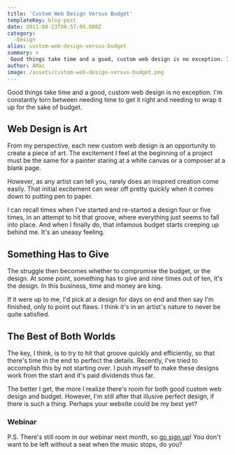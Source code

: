 ```yaml
---
title: 'Custom Web Design Versus Budget'
templateKey: blog-post
date: 2011-08-23T06:57:09.000Z
category: 
  -Design
alias: custom-web-design-versus-budget
summary: > 
 Good things take time and a good, custom web design is no exception. I'm constantly torn between needing time to get it right and needing to wrap it up for the sake of budget.
author: AMac
image: /assets/custom-web-design-versus-budget.png
---
```


Good things take time and a good, custom web design is no exception. I'm constantly torn between needing time to get it right and needing to wrap it up for the sake of budget.

Web Design is Art
-----------------

From my perspective, each new custom web design is an opportunity to create a piece of art. The excitement I feel at the beginning of a project must be the same for a painter staring at a white canvas or a composer at a blank page.

However, as any artist can tell you, rarely does an inspired creation come easily. That initial excitement can wear off pretty quickly when it comes down to putting pen to paper.

I can recall times when I've started and re-started a design four or five times, in an attempt to hit that groove, where everything just seems to fall into place. And when I finally do, that infamous budget starts creeping up behind me. It's an uneasy feeling.

Something Has to Give
---------------------

The struggle then becomes whether to compromise the budget, or the design. At some point, something has to give and nine times out of ten, it's the design. In this business, time and money are king.

If it were up to me, I'd pick at a design for days on end and then say I'm finished, only to point out flaws. I think it's in an artist's nature to never be quite satisfied.

The Best of Both Worlds
-----------------------

The key, I think, is to try to hit that groove quickly and efficiently, so that there's time in the end to perfect the details. Recently, I've tried to accomplish this by not starting over. I push myself to make these designs work from the start and it's paid dividends thus far.

The better I get, the more I realize there's room for both good custom web design and budget. However, I'm still after that illusive perfect design, if there is such a thing. Perhaps your website could be my best yet?

### Webinar

P.S. There's still room in our webinar next month, so [go sign up](/webinar)! You don't want to be left without a seat when the music stops, do you?
